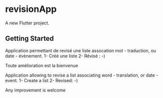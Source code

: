 # revisionApp

A new Flutter project.

## Getting Started

Application permettant de revisé une liste assocation mot - traduction, ou date - évènement.
1- Créé une liste 
2- Révisé   : -)

Toute amélioration est la bienvenue 

Application allowing to revise a list associating word - translation, or date - event.
1- Create a list
2- Revised: -)

Any improvement is welcome
